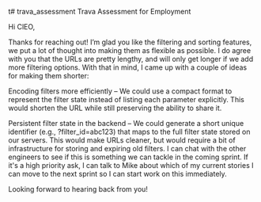t# trava_assessment
Trava Assessment for Employment

Hi ClEO,

Thanks for reaching out! I’m glad you like the filtering and sorting features, we put a lot of thought into making them as flexible as possible. I do agree with you that the URLs are pretty lengthy, and will only get longer if we add more filtering options. With that in mind, I came up with a couple of ideas for making them shorter:

Encoding filters more efficiently – We could use a compact format to represent the filter state instead of listing each parameter explicitly. This would shorten the URL while still preserving the ability to share it.

Persistent filter state in the backend – We could generate a short unique identifier (e.g., ?filter_id=abc123) that maps to the full filter state stored on our servers. This would make URLs cleaner, but would require a bit of infrastructure for storing and expiring old filters.
I can chat with the other engineers to see if this is something we can tackle in the coming sprint. If it's a high priority ask, I can talk to Mike about which of my current stories I can move to the next sprint so I can start work on this immediately.

Looking forward to hearing back from you!
